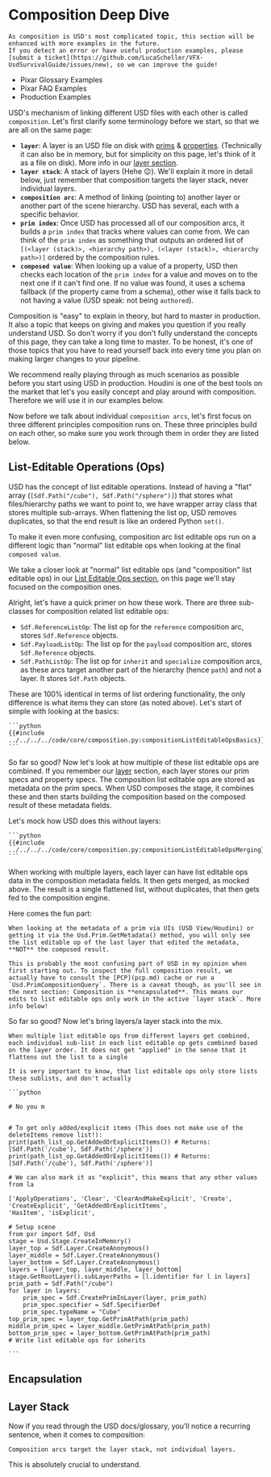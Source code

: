 # Composition Deep Dive
~~~admonish question title="Still under construction!"
As composition is USD's most complicated topic, this section will be enhanced with more examples in the future.
If you detect an error or have useful production examples, please [submit a ticket](https://github.com/LucaScheller/VFX-UsdSurvivalGuide/issues/new), so we can improve the guide!
~~~


- Pixar Glossary Examples
- Pixar FAQ Examples
- Production Examples




USD's mechanism of linking different USD files with each other is called `composition`. Let's first clarify some terminology before we start, so that we are all on the same page:
- **`layer`**: A layer is an USD file on disk with [prims](../elements/prim.md) & [properties](../elements/property.md). (Technically it can also be in memory, but for simplicity on this page, let's think of it as a file on disk). More info in our [layer section](../elements/layer.md).
- **`layer stack`**: A stack of layers (Hehe 😉). We'll explain it more in detail below, just remember that composition targets the layer stack, never individual layers.
- **`composition arc`**: A method of linking (pointing to) another layer or another part of the scene hierarchy. USD has several, each with a specific behavior.
- **`prim index`**: Once USD has processed all of our composition arcs, it builds a `prim index` that tracks where values can come from. We can think of the `prim index` as something that outputs an ordered list of `[(<layer (stack)>, <hierarchy path>), (<layer (stack)>, <hierarchy path>)]` ordered by the composition rules.
- **`composed value`**: When looking up a value of a property, USD then checks each location of the `prim index` for a value and moves on to the next one if it can't find one. If no value was found, it uses a schema fallback (if the property came from a schema), other wise it falls back to not having a value (USD speak: not being `authored`).

Composition is "easy" to explain in theory, but hard to master in production. It also a topic that keeps on giving and makes you question if you really understand USD. So don't worry if you don't fully understand the concepts of this page, they can take a long time to master. To be honest, it's one of those topics that you have to read yourself back into every time you plan on making larger changes to your pipeline.

We recommend really playing through as much scenarios as possible before you start using USD in production. Houdini is one of the best tools on the market that let's you easily concept and play around with composition. Therefore we will use it in our examples below.

Now before we talk about individual `composition arcs`, let's first focus on three different principles composition runs on.
These three principles build on each other, so make sure you work through them in order they are listed below.


## List-Editable Operations (Ops)
USD has the concept of list editable operations. Instead of having a "flat" array (`[Sdf.Path("/cube"), Sdf.Path("/sphere")]`) that stores what files/hierarchy paths we want to point to, we have wrapper array class that stores multiple sub-arrays. When flattening the list op, USD removes duplicates, so that the end result is like an ordered Python `set()`.

To make it even more confusing, composition arc list editable ops run on a different logic than "normal" list editable ops when looking at the final `composed value`.

We take a closer look at "normal" list editable ops (and "composition" list editable ops) in our [List Editable Ops section](./listeditableops.md), on this page we'll stay focused on the composition ones.

Alright, let's have a quick primer on how these work. There are three sub-classes for composition related list editable ops:
- `Sdf.ReferenceListOp`: The list op for the `reference` composition arc, stores `Sdf.Reference` objects.
- `Sdf.PayloadListOp`: The list op for the `payload` composition arc, stores `Sdf.Reference` objects.
- `Sdf.PathListOp`: The list op for `inherit` and `specialize` composition arcs, as these arcs target another part of the hierarchy (hence `path`) and not a layer. It stores `Sdf.Path` objects.

These are 100% identical in terms of list ordering functionality, the only difference is what items they can store (as noted above). Let's start of simple with looking at the basics:

~~~admonish tip title=""
```python
{{#include ../../../../code/core/composition.py:compositionListEditableOpsBasics}}
```
~~~

So far so good? Now let's look at how multiple of these list editable ops are combined. If you remember our [layer](../elements/layer.md) section, each layer stores our prim specs and property specs. The composition list editable ops are stored as metadata on the prim specs. When USD composes the stage, it combines these and then starts building the composition based on the composed result of these metadata fields.

Let's mock how USD does this without layers:

~~~admonish tip title=""
```python
{{#include ../../../../code/core/composition.py:compositionListEditableOpsMerging}}
```
~~~

When working with multiple layers, each layer can have list editable ops data in the composition metadata fields. It then gets merged, as mocked above. The result is a single flattened list, without duplicates, that then gets fed to the composition engine.

Here comes the fun part:

~~~admonish danger title="List-Editable Ops | Combined Value"
When looking at the metadata of a prim via UIs (USD View/Houdini) or getting it via the Usd.Prim.GetMetadata() method, you will only see the list editable op of the last layer that edited the metadata, **NOT** the composed result. 

This is probably the most confusing part of USD in my opinion when first starting out. To inspect the full composition result, we actually have to consult the [PCP](pcp.md) cache or run a `Usd.PrimCompositionQuery`. There is a caveat though, as you'll see in the next section: Composition is **encapsulated**. This means our edits to list editable ops only work in the active `layer stack`. More info below!
~~~









So far so good? Now let's bring layers/a layer stack into the mix. 



~~~admonish danger title="List-Editable Ops | Combined Value"
When multiple list editable ops from different layers get combined, each individual sub-list in each list editable op gets combined based on the layer order. It does not get "applied" in the sense that it flattens out the list to a single 

It is very important to know, that list editable ops only store lists these sublists, and don't actually 

~~~



~~~admonish tip title=""
```python

# No you m


# To get only added/explicit items (This does not make use of the deleteItems remove list!):
print(path_list_op.GetAddedOrExplicitItems()) # Returns: [Sdf.Path('/cube'), Sdf.Path('/sphere')]
print(path_list_op.GetAddedOrExplicitItems()) # Returns: [Sdf.Path('/cube'), Sdf.Path('/sphere')]

# We can also mark it as "explicit", this means that any other values from la

['ApplyOperations', 'Clear', 'ClearAndMakeExplicit', 'Create', 'CreateExplicit', 'GetAddedOrExplicitItems', 
'HasItem', 'isExplicit',

# Setup scene
from pxr import Sdf, Usd
stage = Usd.Stage.CreateInMemory()
layer_top = Sdf.Layer.CreateAnonymous()
layer_middle = Sdf.Layer.CreateAnonymous()
layer_bottom = Sdf.Layer.CreateAnonymous()
layers = [layer_top, layer_middle, layer_bottom]
stage.GetRootLayer().subLayerPaths = [l.identifier for l in layers]
prim_path = Sdf.Path("/cube")
for layer in layers:
    prim_spec = Sdf.CreatePrimInLayer(layer, prim_path)
    prim_spec.specifier = Sdf.SpecifierDef
    prim_spec.typeName = "Cube"
top_prim_spec = layer_top.GetPrimAtPath(prim_path)
middle_prim_spec = layer_middle.GetPrimAtPath(prim_path)
bottom_prim_spec = layer_bottom.GetPrimAtPath(prim_path)
# Write list editable ops for inherits

```
~~~

## Encapsulation





## Layer Stack
Now if you read through the USD docs/glossary, you'll notice a recurring sentence, when it comes to composition:
 
~~~admonish important title=""
Composition arcs target the layer stack, not individual layers.
~~~

This is absolutely crucial to understand.











